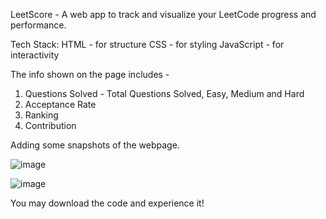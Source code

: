 LeetScore - A web app to track and visualize your LeetCode progress and performance.

Tech Stack:
HTML - for structure
CSS - for styling
JavaScript - for interactivity

The info shown on the page includes - 
1. Questions Solved - Total Questions Solved, Easy, Medium and Hard
2. Acceptance Rate
3. Ranking
4. Contribution

Adding some snapshots of the webpage. 

![image](https://github.com/user-attachments/assets/449172fe-ed84-4036-85bd-7bcc62297a7c)

![image](https://github.com/user-attachments/assets/184ffd96-9936-46ed-ac78-96871bb5d4e8)


You may download the code and experience it!
